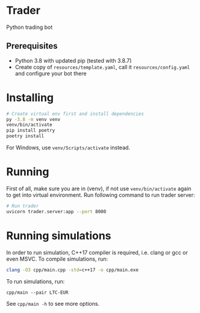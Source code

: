 # Trader

Python trading bot

## Prerequisites
 - Python 3.8 with updated pip (tested with 3.8.7)
 - Create copy of `resources/template.yaml`, call it `resources/config.yaml` and configure your bot there

# Installing
```bash
# Create virtual env first and install dependencies
py -3.8 -m venv venv
venv/bin/activate
pip install poetry
poetry install
```
For Windows, use `venv/Scripts/activate` instead.

# Running
First of all, make sure you are in (venv), if not use `venv/bin/activate` again to get into virtual environment.
Run following command to run trader server:
```bash
# Run trader
uvicorn trader.server:app --port 8000
```

# Running simulations
In order to run simulation, C++17 compiler is required, i.e. clang or gcc or even MSVC.
To compile simulations, run:
```bash
clang -O3 cpp/main.cpp -std=c++17 -o cpp/main.exe
```
To run simulations, run:
```
cpp/main --pair LTC-EUR
```
See `cpp/main -h` to see more options.